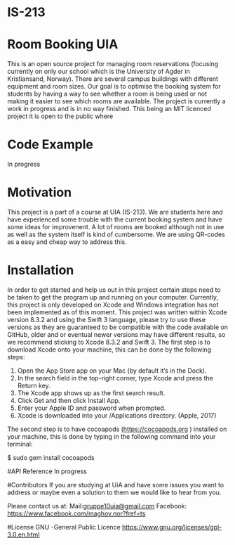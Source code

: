 # IS-213
# Room Booking UIA
This is an open source project for managing room reservations (focusing currently on only our school which is the University of Agder in Kristiansand, Norway). There are several campus buildings with different equipment and room sizes. Our goal is to optimise the booking system for students by having a way to see whether a room is being used or not making it easier to see which rooms are available. The project is currently a work in progress and is in no way finished. This being an MIT licenced project it is open to the public where 

# Code Example
In progress

# Motivation

This project is a part of a course at UIA (IS-213). We are students here and have experienced some trouble with the current booking system and have some ideas for improvenent. A lot of rooms are booked although not in use as well as the system itself is kind of cumbersome. We are using QR-codes as a easy and cheap way to address this.

# Installation

In order to get started and help us out in this project certain steps need to be taken to get the program up and running on your computer. Currently, this project is only developed on Xcode and Windows integration has not been implemented as of this moment. 
This project was written within Xcode version 8.3.2 and using the Swift 3 language, please try to use these versions as they are guaranteed to be compatible with the code available on GitHub, older and or eventual newer versions may have different results, so we recommend sticking to Xcode 8.3.2 and Swift 3.
The first step is to download Xcode onto your machine, this can be done by the following steps: 

1.	Open the App Store app on your Mac (by default it’s in the Dock).
2.	In the search field in the top-right corner, type Xcode and press the Return key.
3.	The Xcode app shows up as the first search result.
4.	Click Get and then click Install App.
5.	Enter your Apple ID and password when prompted.
6.	Xcode is downloaded into your /Applications directory. (Apple, 2017)

The second step is to have cocoapods (https://cocoapods.org ) installed on your machine, this is done by typing in the following command into your terminal: 

$ sudo gem install cocoapods


#API Reference
In progress

#Contributors
If you are studying at UiA and have some issues you want to address or maybe even a solution to them we would like to hear from you.

Please contact us at: 
Mail:gruppe10uia@gmail.com
Facebook: https://www.facebook.com/maghov.nor?fref=ts 

#License
GNU -General Public Licence
https://www.gnu.org/licenses/gpl-3.0.en.html
